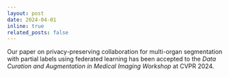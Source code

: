 ```yaml
---
layout: post
date: 2024-04-01
inline: true
related_posts: false
---
```


Our paper on privacy-preserving collaboration for multi-organ segmentation with partial labels using federated learning has been accepted to the <em>Data Curation and Augmentation in Medical Imaging Workshop</em> at CVPR 2024.
